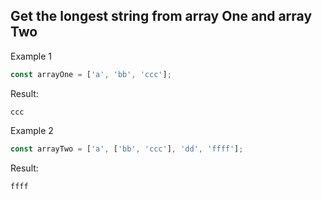 ## Get the longest string from array One and array Two

Example 1
````javascript
const arrayOne = ['a', 'bb', 'ccc'];
````

Result:

    ccc

Example 2
````javascript
const arrayTwo = ['a', ['bb', 'ccc'], 'dd', 'ffff'];
````
    
Result:

    ffff
